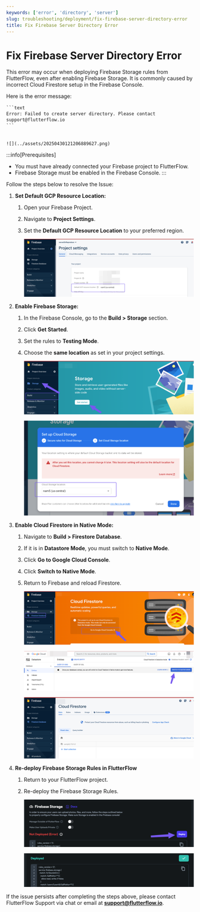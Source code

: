 ```yaml
---
keywords: ['error', 'directory', 'server']
slug: troubleshooting/deployment/fix-firebase-server-directory-error
title: Fix Firebase Server Directory Error
---
```


# Fix Firebase Server Directory Error

This error may occur when deploying Firebase Storage rules from FlutterFlow, even after enabling Firebase Storage. It is commonly caused by incorrect Cloud Firestore setup in the Firebase Console.

Here is the error message: 

    ```text
    Error: Failed to create server directory. Please contact support@flutterflow.io
    ```


    ![](../assets/20250430121206889627.png)

:::info[Prerequisites]
- You must have already connected your Firebase project to FlutterFlow.
- Firebase Storage must be enabled in the Firebase Console.
:::

Follow the steps below to resolve the Issue:

1. **Set Default GCP Resource Location:**

    1. Open your Firebase Project.
    2. Navigate to **Project Settings**.
    3. Set the **Default GCP Resource Location** to your preferred region.

        ![](../assets/20250430121207161508.png)


2. **Enable Firebase Storage:**

    1. In the Firebase Console, go to the **Build > Storage** section.
    2. Click **Get Started**.
    3. Set the rules to **Testing Mode**.
    4. Choose the **same location** as set in your project settings.

        ![](../assets/20250430121207438234.png)

        ![](../assets/20250430121207744686.png)

3. **Enable Cloud Firestore in Native Mode:**

    1. Navigate to **Build > Firestore Database**.
    2. If it is in **Datastore Mode**, you must switch to **Native Mode**.
    3. Click **Go to Google Cloud Console**.
    4. Click **Switch to Native Mode**.
    5. Return to Firebase and reload Firestore.

        ![](../assets/20250430121208035279.png)

        ![](../assets/20250430121208288087.png)
        
        ![](../assets/20250430121208489158.png)

4. **Re-deploy Firebase Storage Rules in FlutterFlow**

    1. Return to your FlutterFlow project.
    2. Re-deploy the Firebase Storage Rules.

        ![](../assets/20250430121208698400.png)
        
        ![](../assets/20250430121208913054.png)

If the issue persists after completing the steps above, please contact FlutterFlow Support via chat or email at **support@flutterflow.io**.
